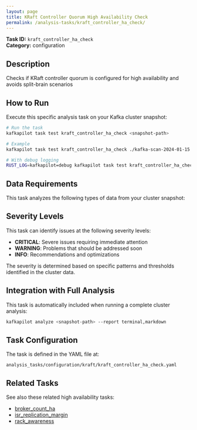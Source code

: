 ```yaml
---
layout: page
title: KRaft Controller Quorum High Availability Check
permalink: /analysis-tasks/kraft_controller_ha_check/
---
```


**Task ID:** `kraft_controller_ha_check`  
**Category:** configuration

## Description

Checks if KRaft controller quorum is configured for high availability and avoids split-brain scenarios

## How to Run

Execute this specific analysis task on your Kafka cluster snapshot:

```bash
# Run the task
kafkapilot task test kraft_controller_ha_check <snapshot-path>

# Example
kafkapilot task test kraft_controller_ha_check ./kafka-scan-2024-01-15

# With debug logging
RUST_LOG=kafkapilot=debug kafkapilot task test kraft_controller_ha_check <snapshot-path>
```

## Data Requirements

This task analyzes the following types of data from your cluster snapshot:



## Severity Levels

This task can identify issues at the following severity levels:

- **CRITICAL**: Severe issues requiring immediate attention
- **WARNING**: Problems that should be addressed soon  
- **INFO**: Recommendations and optimizations

The severity is determined based on specific patterns and thresholds identified in the cluster data.

## Integration with Full Analysis

This task is automatically included when running a complete cluster analysis:

```bash
kafkapilot analyze <snapshot-path> --report terminal,markdown
```

## Task Configuration

The task is defined in the YAML file at:
```
analysis_tasks/configuration/kraft/kraft_controller_ha_check.yaml
```

## Related Tasks

See also these related high availability tasks:
- [broker_count_ha](../broker_count_ha)
- [isr_replication_margin](../isr_replication_margin)
- [rack_awareness](../rack_awareness)



